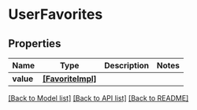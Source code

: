 # UserFavorites


## Properties
Name | Type | Description | Notes
------------ | ------------- | ------------- | -------------
**value** | [**[FavoriteImpl]**](FavoriteImpl.md) |  | 

[[Back to Model list]](../README.md#documentation-for-models) [[Back to API list]](../README.md#documentation-for-api-endpoints) [[Back to README]](../README.md)


